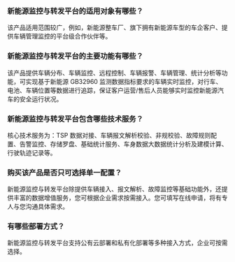 
### 新能源监控与转发平台的适用对象有哪些？
该产品适用范围较广，例如，新能源整车厂、旗下拥有新能源车型的车企客户、提供车辆管理监控的平台级合作伙伴等。

### 新能源监控与转发平台的主要功能有哪些？
该产品提供车辆分布、车辆监控、远程控制、车辆报警、车辆管理、统计分析等功能，可实现基于新能源 GB32960 监测数据指标要求的车辆实时监控，对行车、电池、车辆位置等数据进行追踪，保证客户运营/售后人员能够实时监控新能源汽车的安全运行状况。

### 新能源监控与转发平台包含哪些技术服务？
核心技术服务为：TSP 数据对接、车辆报文解析校验、非规校验、故障规则配置、告警监控、存储罗盘、基础统计服务、车身数据大数据统计分析及建模计算、行驶轨迹记录等。

### 购买该产品是否只可选择单一配置？
新能源监控与转发平台除提供车辆接入、报文解析、故障监控等基础功能外，还提供丰富的数据增值服务，您可根据企业需求按需接入。您可填写在线申请，将有专人与您沟通具体需求。

### 有哪些部署方式？
新能源监控与转发平台支持公有云部署和私有化部署等多种接入方式，企业可按需选择。
